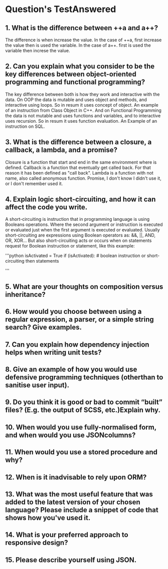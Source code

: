 Question's TestAnswered
=====

## 1. What is the difference between ++a and a++?
The difference is when increase the value.
In the case of ++a, first increase the value then is used the variable.
In the case of a++. first is used the variable then increse the value.


## 2. Can you explain what you consider to be the key differences between object-oriented programming and functional programming?
The key difference between both is how they work and interactive with the data. 
On OOP the data is mutable and uses object and methods, and interactive using loops. So in resum it uses concept of object. An example of an instruction from Class Object in C++.
And on Functional Programming the data is not mutable and uses functions and variables, and to interactive uses recursion. So in resum it uses function evaluation. An Example of an instruction on SQL.

## 3. What is the difference between a closure, a callback, a lambda, and a promise?
Closure is a function that start and end in the same environment where is defined.
Callback is a function that eventually get called back. For that reason it has been defined as "call back".
Lambda is a function with not name, also called anonymous function.
Promise, I don't know I didn't use it, or I don't remember used it.

## 4. Explain logic short-circuiting, and how it can affect the code you write.
A short-circuiting is instruction that in programming language is using Booleans operations.
Where the second argument or instruction is executed or evaluated just when the first argument is executed or evaluated.
Usually short-circuiting are expressions using Boolean operators as: &&, ||, AND, OR, XOR...
But also short-circuiting acts or occurs when on statements request for Boolean instruction or statement, like this example:

'''python
isActivated = True
if (isActivated): # boolean instruction or short-circuiting
    then statements
    
'''

## 5. What are your thoughts on composition versus inheritance?

## 6. How would you choose between using a regular expression, a parser, or a simple string search? Give examples.

## 7. Can you explain how dependency injection helps when writing unit tests?

## 8. Give an example of how you would use defensive programming techniques (otherthan to sanitise user input).

## 9. Do you think it is good or bad to commit “built” files? (E.g. the output of SCSS, etc.)Explain why.

## 10. When would you use fully-normalised form, and when would you use JSONcolumns?

## 11. When would you use a stored procedure and why?

## 12. When is it inadvisable to rely upon ORM?

## 13. What was the most useful feature that was added to the latest version of your chosen language? Please include a snippet of code that shows how you've used it.

## 14. What is your preferred approach to responsive design?

## 15. Please describe yourself using JSON.




